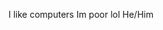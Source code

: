 I like computers
Im poor lol
He/Him

<!---
Stormtroppy/Stormtroppy is a ✨ special ✨ repository because its `README.md` (this file) appears on your GitHub profile.
You can click the Preview link to take a look at your changes.
--->
